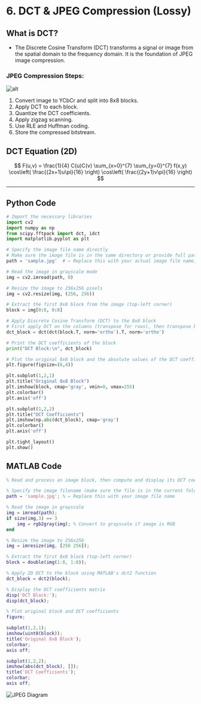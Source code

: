 # 6. DCT & JPEG Compression (Lossy)


##  What is DCT?

- The Discrete Cosine Transform (DCT) transforms a signal or image from the spatial domain to the frequency domain. It is the foundation of JPEG image compression.



### JPEG Compression Steps:

![alt](photows/JPEGCompressionSteps.png)

1. Convert image to YCbCr and split into 8x8 blocks.
2. Apply DCT to each block.
3. Quantize the DCT coefficients.
4. Apply zigzag scanning.
5. Use RLE and Huffman coding.
6. Store the compressed bitstream.




##  DCT Equation (2D)

$$
F(u,v) = \frac{1}{4} C(u)C(v) \sum_{x=0}^{7} \sum_{y=0}^{7} f(x,y) \cos\left( \frac{(2x+1)u\pi}{16} \right) \cos\left( \frac{(2y+1)v\pi}{16} \right)
$$

---

##  Python Code 

```python
# Import the necessary libraries
import cv2
import numpy as np
from scipy.fftpack import dct, idct
import matplotlib.pyplot as plt

# Specify the image file name directly
# Make sure the image file is in the same directory or provide full path
path = 'sample.jpg'  # ← Replace this with your actual image file name, e.g. 'lena.png'

# Read the image in grayscale mode
img = cv2.imread(path, 0)

# Resize the image to 256x256 pixels
img = cv2.resize(img, (256, 256))

# Extract the first 8x8 block from the image (top-left corner)
block = img[0:8, 0:8]

# Apply Discrete Cosine Transform (DCT) to the 8x8 block
# First apply DCT on the columns (transpose for rows), then transpose back
dct_block = dct(dct(block.T, norm='ortho').T, norm='ortho')

# Print the DCT coefficients of the block
print("DCT Block:\n", dct_block)

# Plot the original 8x8 block and the absolute values of the DCT coefficients
plt.figure(figsize=(8,4))

plt.subplot(1,2,1)
plt.title("Original 8x8 Block")
plt.imshow(block, cmap='gray', vmin=0, vmax=255)
plt.colorbar()
plt.axis('off')

plt.subplot(1,2,2)
plt.title("DCT Coefficients")
plt.imshow(np.abs(dct_block), cmap='gray')
plt.colorbar()
plt.axis('off')

plt.tight_layout()
plt.show()

```



##  MATLAB Code

```matlab
% Read and process an image block, then compute and display its DCT coefficients

% Specify the image filename (make sure the file is in the current folder or provide full path)
path = 'sample.jpg'; % ← Replace this with your image file name

% Read the image in grayscale
img = imread(path);
if size(img,3) == 3
    img = rgb2gray(img); % Convert to grayscale if image is RGB
end

% Resize the image to 256x256
img = imresize(img, [256 256]);

% Extract the first 8x8 block (top-left corner)
block = double(img(1:8, 1:8));

% Apply 2D DCT to the block using MATLAB's dct2 function
dct_block = dct2(block);

% Display the DCT coefficients matrix
disp('DCT Block:');
disp(dct_block);

% Plot original block and DCT coefficients
figure;

subplot(1,2,1);
imshow(uint8(block));
title('Original 8x8 Block');
colorbar;
axis off;

subplot(1,2,2);
imshow(abs(dct_block), []);
title('DCT Coefficients');
colorbar;
axis off;

```

![JPEG Diagram](photows/DCT7521.png)



